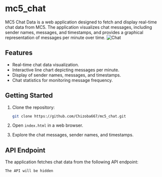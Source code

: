 # mc5_chat
MC5 Chat Data is a web application designed to fetch and display real-time chat data from MC5. The application visualizes chat messages, including sender names, messages, and timestamps, and provides a graphical representation of messages per minute over time.
![Chat](https://github.com/Chizoba667/mc5_chat/assets/107937392/2dcfc378-d4e6-40fa-a448-69186c88e732)

## Features

- Real-time chat data visualization.
- Interactive line chart depicting messages per minute.
- Display of sender names, messages, and timestamps.
- Chat statistics for monitoring message frequency.

## Getting Started

1. Clone the repository:

    ```bash
    git clone https://github.com/Chizoba667/mc5_chat.git
    ```

2. Open `index.html` in a web browser.

3. Explore the chat messages, sender names, and timestamps.

## API Endpoint

The application fetches chat data from the following API endpoint:

```plaintext
The API will be hidden 
